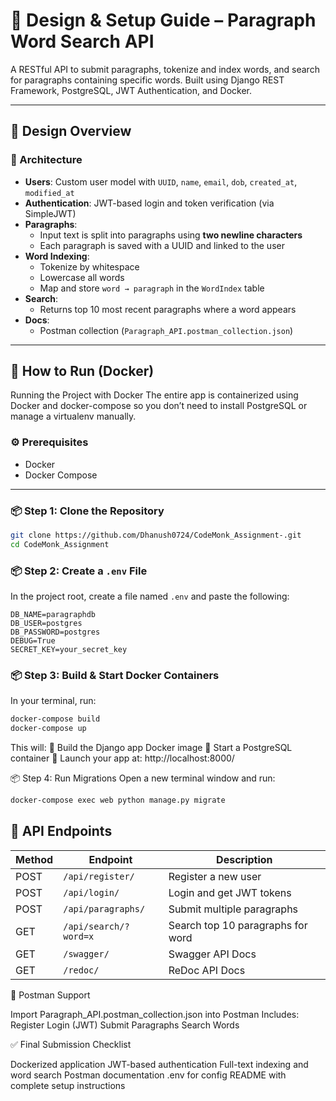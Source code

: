 # 📘 Design & Setup Guide – Paragraph Word Search API 

A RESTful API to submit paragraphs, tokenize and index words, and search for paragraphs containing specific words. Built using Django REST Framework, PostgreSQL, JWT Authentication, and Docker.

---

## 📐 Design Overview

### 🧱 Architecture

- **Users**: Custom user model with `UUID`, `name`, `email`, `dob`, `created_at`, `modified_at`
- **Authentication**: JWT-based login and token verification (via SimpleJWT)
- **Paragraphs**:
  - Input text is split into paragraphs using **two newline characters**
  - Each paragraph is saved with a UUID and linked to the user
- **Word Indexing**:
  - Tokenize by whitespace
  - Lowercase all words
  - Map and store `word → paragraph` in the `WordIndex` table
- **Search**:
  - Returns top 10 most recent paragraphs where a word appears
- **Docs**:
  - Postman collection (`Paragraph_API.postman_collection.json`)
---

## 🐳 How to Run (Docker)
Running the Project with Docker
The entire app is containerized using Docker and docker-compose so you don’t need to install PostgreSQL or manage a virtualenv manually.

### ⚙️ Prerequisites

- Docker
- Docker Compose

---

### 📦 Step 1: Clone the Repository

```bash
git clone https://github.com/Dhanush0724/CodeMonk_Assignment-.git
cd CodeMonk_Assignment

```

### 📦 Step 2: Create a `.env` File

In the project root, create a file named `.env` and paste the following:

```env
DB_NAME=paragraphdb
DB_USER=postgres
DB_PASSWORD=postgres
DEBUG=True
SECRET_KEY=your_secret_key
```
### 📦 Step 3: Build & Start Docker Containers

In your terminal, run:

```bash
docker-compose build
docker-compose up
```

This will:
🐳 Build the Django app Docker image
🐘 Start a PostgreSQL container
🚀 Launch your app at: http://localhost:8000/

📦 Step 4: Run Migrations
Open a new terminal window and run:
```bash
docker-compose exec web python manage.py migrate
```
## 🚀 API Endpoints

| Method | Endpoint               | Description                          |
|--------|------------------------|--------------------------------------|
| POST   | `/api/register/`       | Register a new user                  |
| POST   | `/api/login/`          | Login and get JWT tokens             |
| POST   | `/api/paragraphs/`     | Submit multiple paragraphs           |
| GET    | `/api/search/?word=x`  | Search top 10 paragraphs for word    |
| GET    | `/swagger/`            | Swagger API Docs                     |
| GET    | `/redoc/`              | ReDoc API Docs                       |


📘 Postman Support

Import Paragraph_API.postman_collection.json into Postman
Includes:
  Register
  Login (JWT)
  Submit Paragraphs
  Search Words


✅ Final Submission Checklist

 Dockerized application
 JWT-based authentication
 Full-text indexing and word search
 Postman documentation
 .env for config
 README with complete setup instructions
